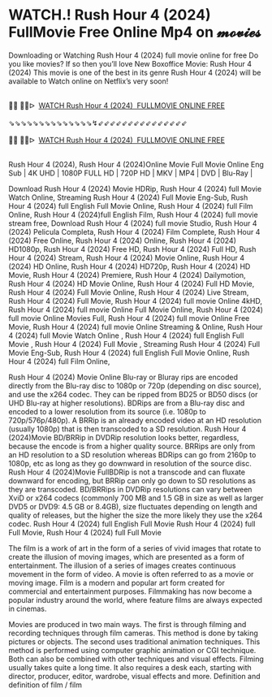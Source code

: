 WATCH.! Rush Hour 4 (2024) FullMovie Free Online Mp4 on 𝓶𝓸𝓿𝓲𝓮𝓼
=
Downloading or Watching Rush Hour 4 (2024) full movie online for free Do you like movies? If so then you’ll love New Boxoffice Movie: Rush Hour 4 (2024) This movie is one of the best in its genre Rush Hour 4 (2024) will be available to Watch online on Netflix’s very soon!

<div><br /></div><div>🔴🔴 🔴🔴ᐅ&nbsp;&nbsp;<a href="https://t.co/IvC8MJlq6k">WATCH Rush Hour 4 (2024)&nbsp; FULLMOVIE ONLINE FREE</a></div><div><br /></div><div><div>⇘⇘⇘⇘⇘⇘⇘⇘⇘⇘⇘⇘⇘⇘↯⇙⇙⇙⇙⇙⇙⇙⇙⇙⇙⇙⇙⇙⇙⇙</div></div><div><br /></div><div><div><div><div>🔴🔴 🔴🔴ᐅ&nbsp;&nbsp;<a href="https://t.co/3LgVsIlZBr">WATCH Rush Hour 4 (2024)&nbsp; FULLMOVIE ONLINE FREE</a></div><div><br /></div></div></div></div>

Rush Hour 4 (2024), Rush Hour 4 (2024)Online Movie Full Movie Online Eng Sub
| 4K UHD | 1080P FULL HD | 720P HD | MKV | MP4 | DVD | Blu-Ray |

Download Rush Hour 4 (2024) Movie HDRip,
Rush Hour 4 (2024) full Movie Watch Online,
Streaming Rush Hour 4 (2024) Full Movie Eng-Sub,
Rush Hour 4 (2024) full English Full Movie Online,
Rush Hour 4 (2024) full Film Online,
Rush Hour 4 (2024)full English Film,
Rush Hour 4 (2024) full movie stream free,
Download Rush Hour 4 (2024) full movie Studio,
Rush Hour 4 (2024) Pelicula Completa,
Rush Hour 4 (2024) Film Complete,
Rush Hour 4 (2024) Free Online,
Rush Hour 4 (2024) Online,
Rush Hour 4 (2024) HD1080p,
Rush Hour 4 (2024) Free HD,
Rush Hour 4 (2024) Full HD,
Rush Hour 4 (2024) Stream,
Rush Hour 4 (2024) Movie Online,
Rush Hour 4 (2024) HD Online,
Rush Hour 4 (2024) HD720p,
Rush Hour 4 (2024) HD Movie,
Rush Hour 4 (2024) Premiere,
Rush Hour 4 (2024) Dailymotion,
Rush Hour 4 (2024) HD Movie Online,
Rush Hour 4 (2024) Full HD Movie,
Rush Hour 4 (2024) Full Movie Online,
Rush Hour 4 (2024) Live Stream,
Rush Hour 4 (2024) Full Movie,
Rush Hour 4 (2024) full movie Online 4kHD,
Rush Hour 4 (2024) full movie Online Full Movie Online,
Rush Hour 4 (2024) full movie Online Movies Full,
Rush Hour 4 (2024) full movie Online Free Movie,
Rush Hour 4 (2024) full movie Online Streaming & Online,
Rush Hour 4 (2024) full Movie Watch Online ,
Rush Hour 4 (2024) full English Full Movie ,
Rush Hour 4 (2024) Full Movie ,
Streaming Rush Hour 4 (2024) Full Movie Eng-Sub,
Rush Hour 4 (2024) full English Full Movie Online,
Rush Hour 4 (2024) full Film Online,


Rush Hour 4 (2024) Movie Online Blu-ray or Bluray rips are encoded directly from the Blu-ray disc to 1080p or 720p (depending on disc source), and use the x264 codec. They can be ripped from BD25 or BD50 discs (or UHD Blu-ray at higher resolutions). BDRips are from a Blu-ray disc and encoded to a lower resolution from its source (i.e. 1080p to 720p/576p/480p). A BRRip is an already encoded video at an HD resolution (usually 1080p) that is then transcoded to a SD resolution. Rush Hour 4 (2024)Movie BD/BRRip in DVDRip resolution looks better, regardless, because the encode is from a higher quality source. BRRips are only from an HD resolution to a SD resolution whereas BDRips can go from 2160p to 1080p, etc as long as they go downward in resolution of the source disc. Rush Hour 4 (2024)Movie FullBDRip is not a transcode and can fluxate downward for encoding, but BRRip can only go down to SD resolutions as they are transcoded. BD/BRRips in DVDRip resolutions can vary between XviD or x264 codecs (commonly 700 MB and 1.5 GB in size as well as larger DVD5 or DVD9: 4.5 GB or 8.4GB), size fluctuates depending on length and quality of releases, but the higher the size the more likely they use the x264 codec. 
Rush Hour 4 (2024) full English Full Movie Rush Hour 4 (2024) full Full Movie, Rush Hour 4 (2024) full Full Movie 

The film is a work of art in the form of a series of vivid images that rotate to create the illusion of moving images, which are presented as a form of entertainment. The illusion of a series of images creates continuous movement in the form of video. A movie is often referred to as a movie or moving image. Film is a modern and popular art form created for commercial and entertainment purposes. Filmmaking has now become a popular industry around the world, where feature films are always expected in cinemas.

Movies are produced in two main ways. The first is through filming and recording techniques through film cameras. This method is done by taking pictures or objects. The second uses traditional animation techniques. This method is performed using computer graphic animation or CGI technique. Both can also be combined with other techniques and visual effects. Filming usually takes quite a long time. It also requires a desk each, starting with director, producer, editor, wardrobe, visual effects and more. Definition and definition of film / film
